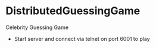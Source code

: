 DistributedGuessingGame
=======================

Celebrity Guessing Game

- Start server and connect via telnet on port 6001 to play
